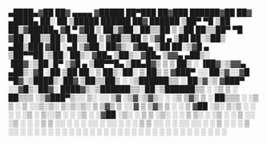 ▄████▄▓██ ██▓ ▄▄▄▄ ▓█████ ██▀███ ██▓███ ██████▓██ ██▓ ▄████▄ ██░ ██ ▒█████ ██████ ██▓ ██████
▒██▀ ▀█ ▒██ ██▒▓█████▄ ▓█ ▀ ▓██ ▒ ██▒▓██░ ██▒▒██ ▒ ▒██ ██▒▒██▀ ▀█ ▓██░ ██▒▒██▒ ██▒▒██ ▒ ▓██▒▒██ ▒
▒▓█ ▄ ▒██ ██░▒██▒ ▄██▒███ ▓██ ░▄█ ▒▓██░ ██▓▒░ ▓██▄ ▒██ ██░▒▓█ ▄ ▒██▀▀██░▒██░ ██▒░ ▓██▄ ▒██▒░ ▓██▄
▒▓▓▄ ▄██▒░ ▐██▓░▒██░█▀ ▒▓█ ▄ ▒██▀▀█▄ ▒██▄█▓▒ ▒ ▒ ██▒ ░ ▐██▓░▒▓▓▄ ▄██▒░▓█ ░██ ▒██ ██░ ▒ ██▒░██░ ▒ ██▒
▒ ▓███▀ ░░ ██▒▓░░▓█ ▀█▓░▒████▒░██▓ ▒██▒▒██▒ ░ ░▒██████▒▒ ░ ██▒▓░▒ ▓███▀ ░░▓█▒░██▓░ ████▓▒░▒██████▒▒░██░▒██████▒▒
░ ░▒ ▒ ░ ██▒▒▒ ░▒▓███▀▒░░ ▒░ ░░ ▒▓ ░▒▓░▒▓▒░ ░ ░▒ ▒▓▒ ▒ ░ ██▒▒▒ ░ ░▒ ▒ ░ ▒ ░░▒░▒░ ▒░▒░▒░ ▒ ▒▓▒ ▒ ░░▓ ▒ ▒▓▒ ▒ ░
░ ▒ ▓██ ░▒░ ▒░▒ ░ ░ ░ ░ ░▒ ░ ▒░░▒ ░ ░ ░▒ ░ ░▓██ ░▒░ ░ ▒ ▒ ░▒░ ░ ░ ▒ ▒░ ░ ░▒ ░ ░ ▒ ░░ ░▒ ░ ░
░ ▒ ▒ ░░ ░ ░ ░ ░░ ░ ░░ ░ ░ ░ ▒ ▒ ░░ ░ ░ ░░ ░░ ░ ░ ▒ ░ ░ ░ ▒ ░░ ░ ░
░ ░ ░ ░ ░ ░ ░ ░ ░ ░ ░ ░ ░ ░ ░ ░ ░ ░ ░ ░ ░
░ ░ ░ ░ ░ ░ ░
